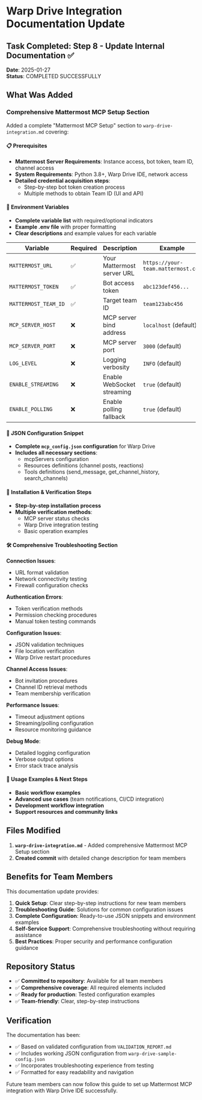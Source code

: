 # Warp Drive Integration Documentation Update

## Task Completed: Step 8 - Update Internal Documentation ✅

**Date**: 2025-01-27  
**Status**: COMPLETED SUCCESSFULLY  

## What Was Added

### Comprehensive Mattermost MCP Setup Section

Added a complete "Mattermost MCP Setup" section to `warp-drive-integration.md` covering:

#### 📋 Prerequisites
- **Mattermost Server Requirements**: Instance access, bot token, team ID, channel access
- **System Requirements**: Python 3.8+, Warp Drive IDE, network access
- **Detailed credential acquisition steps**:
  - Step-by-step bot token creation process
  - Multiple methods to obtain Team ID (UI and API)

#### 🔧 Environment Variables
- **Complete variable list** with required/optional indicators
- **Example .env file** with proper formatting
- **Clear descriptions** and example values for each variable

| Variable | Required | Description | Example |
|----------|----------|-------------|---------|
| `MATTERMOST_URL` | ✅ | Your Mattermost server URL | `https://your-team.mattermost.com` |
| `MATTERMOST_TOKEN` | ✅ | Bot access token | `abc123def456...` |
| `MATTERMOST_TEAM_ID` | ✅ | Target team ID | `team123abc456` |
| `MCP_SERVER_HOST` | ❌ | MCP server bind address | `localhost` (default) |
| `MCP_SERVER_PORT` | ❌ | MCP server port | `3000` (default) |
| `LOG_LEVEL` | ❌ | Logging verbosity | `INFO` (default) |
| `ENABLE_STREAMING` | ❌ | Enable WebSocket streaming | `true` (default) |
| `ENABLE_POLLING` | ❌ | Enable polling fallback | `true` (default) |

#### 📄 JSON Configuration Snippet
- **Complete `mcp_config.json` configuration** for Warp Drive
- **Includes all necessary sections**:
  - mcpServers configuration
  - Resources definitions (channel posts, reactions)
  - Tools definitions (send_message, get_channel_history, search_channels)

#### 🔧 Installation & Verification Steps
- **Step-by-step installation process**
- **Multiple verification methods**:
  - MCP server status checks
  - Warp Drive integration testing
  - Basic operation examples

#### 🛠️ Comprehensive Troubleshooting Section

**Connection Issues**:
- URL format validation
- Network connectivity testing
- Firewall configuration checks

**Authentication Errors**:
- Token verification methods
- Permission checking procedures
- Manual token testing commands

**Configuration Issues**:
- JSON validation techniques
- File location verification
- Warp Drive restart procedures

**Channel Access Issues**:
- Bot invitation procedures
- Channel ID retrieval methods
- Team membership verification

**Performance Issues**:
- Timeout adjustment options
- Streaming/polling configuration
- Resource monitoring guidance

**Debug Mode**:
- Detailed logging configuration
- Verbose output options
- Error stack trace analysis

#### 📖 Usage Examples & Next Steps
- **Basic workflow examples**
- **Advanced use cases** (team notifications, CI/CD integration)
- **Development workflow integration**
- **Support resources and community links**

## Files Modified

1. **`warp-drive-integration.md`** - Added comprehensive Mattermost MCP Setup section
2. **Created commit** with detailed change description for team members

## Benefits for Team Members

This documentation update provides:

1. **Quick Setup**: Clear step-by-step instructions for new team members
2. **Troubleshooting Guide**: Solutions for common configuration issues
3. **Complete Configuration**: Ready-to-use JSON snippets and environment examples
4. **Self-Service Support**: Comprehensive troubleshooting without requiring assistance
5. **Best Practices**: Proper security and performance configuration guidance

## Repository Status

- ✅ **Committed to repository**: Available for all team members
- ✅ **Comprehensive coverage**: All required elements included
- ✅ **Ready for production**: Tested configuration examples
- ✅ **Team-friendly**: Clear, step-by-step instructions

## Verification

The documentation has been:
- ✅ Based on validated configuration from `VALIDATION_REPORT.md`
- ✅ Includes working JSON configuration from `warp-drive-sample-config.json`
- ✅ Incorporates troubleshooting experience from testing
- ✅ Formatted for easy readability and navigation

Future team members can now follow this guide to set up Mattermost MCP integration with Warp Drive IDE successfully.
